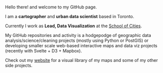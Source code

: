 Hello there! and welcome to my GitHub page. 

I am a **cartographer** and **urban data scientist** based in Toronto. 

Currently I work as **Lead, Data Visualization** at the [School of Cities](https://www.schoolofcities.utoronto.ca/). 

My GitHub repositories and activity is a hodgepodge of geographic data analysis/science/cleaning projects (mostly using Python or PostGIS) or developing smaller scale web-based interactive maps and data viz projects (recently with Svelte + D3 + Mapbox).

Check out my [website](https://jamaps.github.io/) for a visual library of my maps and some of my other side projects.
